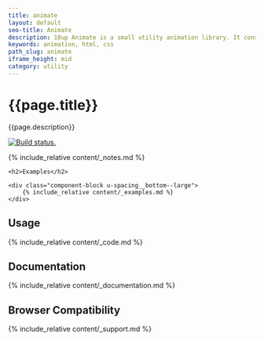 ```yaml
---
title: animate
layout: default
seo-title: Animate
description: 10up Animate is a small utility animation library. It consists of a series of CSS classes that can be combined or used in isolation to bring small elements of motion into a UI.
keywords: animation, html, css
path_slug: animate
iframe_height: mid
category: utility
---
```


<div class="u-align-center--small">
	<h1>{{page.title}}</h1>
	<p class="u-lighten">
		{{page.description}}
	</p>
	<a href="https://travis-ci.org/10up/component-animate" class="u-spacing__bottom--large u-inline-block">
		<img
			src="https://travis-ci.org/10up/component-animate.svg?branch=master"
			alt="Build status.">
	</a>
</div>

{% include_relative content/_notes.md %}

<div class="u-spacing__top--large">

	<h2>Examples</h2>

	<div class="component-block u-spacing__bottom--large">
		{% include_relative content/_examples.md %}
	</div>
</div>

## Usage
<div class="component-block u-spacing__bottom--large">
	{% include_relative content/_code.md %}
</div>

## Documentation
<div class="component-block u-spacing__bottom--large">
	{% include_relative content/_documentation.md %}
</div>

## Browser Compatibility
<div class="component-block u-spacing__bottom--large">
	{% include_relative content/_support.md %}
</div>

